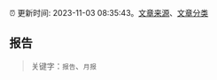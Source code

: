 :alarm_clock: 更新时间: 2023-11-03 08:35:43。[文章来源](/README.md)、[文章分类](/TAGS.md)

## 报告


> 关键字：`报告`、`月报`



